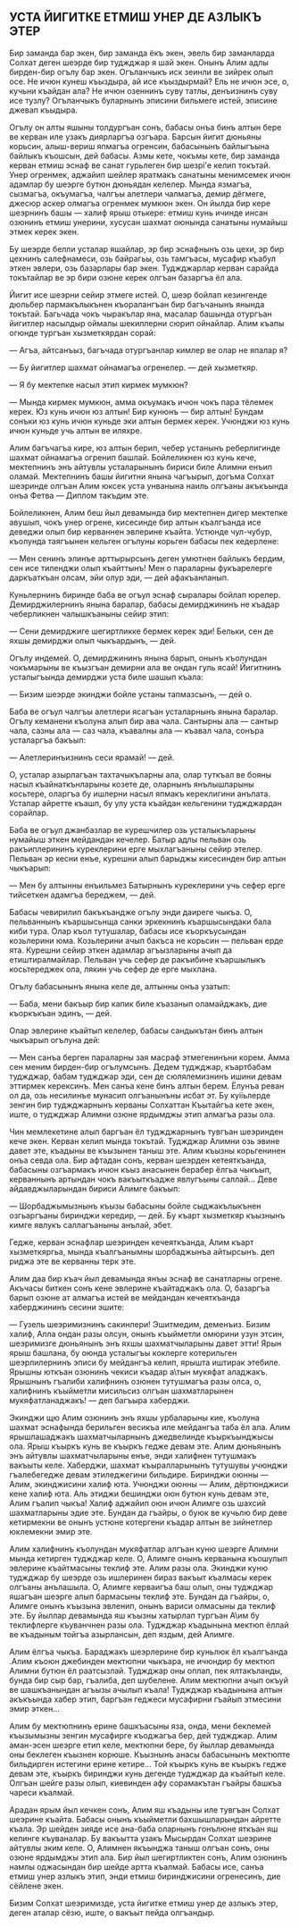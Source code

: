 ## УСТА ЙИГИТКЕ ЕТМИШ УНЕР ДЕ АЗЛЫКЪ ЭТЕР

Бир заманда бар экен, бир заманда ёкъ экен, эвель бир заманларда Солхат деген шеэрде бир туджджар я шай экен.
Онынъ Алим адлы бирден-бир огълу бар экен.
Огъланчыкъ иск зеинли ве зийрек олып осе.
Не ичюн кунеш къыздыра, ай исе къыздырмай?
Ель не ичюн эсе, о, кучьни къайдан ала?
Не ичюн озеннинъ суву татлы, денъизнинъ суву исе тузлу?
Огъланчыкъ буларнынъ эписини бильмеге истей, эписине джевап къыдыра.

Огълу он алты яшыны толдургъан сонъ, бабасы онъа бинъ алтын бере ве керван иле узакъ диярларгъа озгъара.
Барсын йигит дюньяны корьсин, алыш-вериш япмагъа огренсин, бабасынынъ байлыгъына байлыкъ къошсын, дей бабасы.
Азмы кете, чокъмы кете, бир заманда керван етмиш эснаф ве санат гурьлеген бир шезрі'е келип токътай.
Унер огренмек, аджайип шейлер яратмакъ санатыны менимсемек ичюн адамлар бу шеэрге бутюн дюньядан келелер.
Мында язмагъа, сызмагъа, окъумагъа, чалгъы алетлери чалмагъа, демир дёгмеге, джесюр аскер олмагъа огренмек мумкюн экен.
Он йылда бир кере шеэрнинъ башы — халиф ярыш отькере: етмиш кунь ичинде инсан озюнинъ етмиш унерини, хусусан шахмат оюнында санатыны нумайыш этмек керек экен.

Бу шеэрде белли усталар яшайлар, эр бир эснафнынъ озь цехи, эр бир цехнинъ салефнамеси, озь байрагьы, озь тамгъасы, мусафир къабул эткен эвлери, озь базарлары бар экен.
Туджджарлар керван сарайда токътайлар ве эр бири озюне керек олгъан базаргъа ёл ала.


Йигит исе шеэрни сейир этмеге истей.
О, шеэр бойлап кезингенде дюльбер пармакълыкънен къоралангъан бир багъчанынъ янында токътай.
Багьчада чокъ чыракълар яна, масалар башында отургъан йигитлер насылдыр оймалы шекиллерни сюрип ойнайлар.
Алим къапы огюнде тургъан хызметкярдан сорай:

— Агъа, айтсанъыз, багъчада отургъанлар кимлер ве олар не япалар я?

— Бу йигитлер шахмат ойнамагъа огренелер. — дей хызметкяр.

— Я бу мектепке насыл этип кирмек мумкюн?

— Мында кирмек мумкюн, амма окъумакъ ичюн чокъ пара тёлемек керек.
Юз кунь ичюн юз алтын!
Бир кунюнъ — бир алтын!
Бундам сонъки юз кунь ичюн куньде эки алтын бермек керек.
Учюнджи юз кунь ичюн куньде учь алтын ве иляхре.

Алим багъчагъа кире, юз алтын берип, чебер устанынъ реберлигинде шахмат ойнамагъа огренип башлай.
Бойлеликнен юз кунь кече, мектепнинъ энъ айтувлы усталарынынъ бириси биле Алимни енъип оламай.
Мектепнинъ башы йигитни янына чагъырып, догъма Солхат шеэринде олгъан Алим юксек уста унванына наиль олгъаны акъкъында онъа Фетва — Диплом такъдим эте.

Бойлеликнен, Алим беш йыл девамында бир мектепнен дигер мектепке авушып, чокъ унер огрене, кисесинде бир алтын къалгъанда исе деведжи олып бир керваннен эвлерине къайта.
Устюнде чул-чубур, къолунда таягъынен кельген огълуны корьген бабасы пек кедерлене:

— Мен сенинъ элинъе арттырырсынъ деген умютнен байлыкъ бердим, сен исе тиленджи олып къайттынъ!
Мен о параларны фукъарелерге даркъаткъан олсам, эйи олур эди, — дей афакъанланып.

Куньлернинъ биринде баба ве огъул эснаф сыралары бойлап юрелер.
Демирджилернинъ янына баралар, бабасы демирджининъ не къадар чеберликнен чалышкъаныны сейир этип:

— Сени демирджиге шегиртликке бермек керек эди!
Бельки, сен де яхшы демирджи олып чыкъардынъ, — дей.

Огълу индемей.
О, демирджининъ янына барып, онынъ къолундан чокъмарыны ве къызгъан демирни ала ве ондан гуль ясай!
Йигитнинъ усталыгъында демирджи уста биле шашып къала:

— Бизим шеэрде экинджи бойле устаны тапмазсынъ, — дей о.

Баба ве огъул чалгъы алетлери ясагъан усталарнынъ янына баралар.
Огълу кеманени къолуна алып бир ава чала.
Сантырны ала — сантыр чала, сазны ала — саз чала, къавалны ала — къавал чала, сонъра усталаргъа бакъып:

— Алетлеринъизнинъ сеси ярамай! — дей.

О, усталар азырлагъан тахтачыкъларны ала, олар туткъал ве бояны насыл къайнаткънларыны козете де, оларнынъ янълышларыны косьтере, оларгъа бу ишлерни насыл япмакъ кереклигини анълата.
Усталар айретте къашп, бу улу уста къайдан кельгенини туджджардан сорайлар.

Баба ве огъул джанбазлар ве курешчилер озь усталыкъларыны нумайыш эткен мейдандан кечелер.
Батыр адлы пельван озь ракъиплерининъ куреклерини ерге мыхлагъаныны сейир этелер.
Пельван эр кесни енъе, курешни алып барыджы кисесинден бир алтын чыкъарып:

— Мен бу алтынны енъильмез Батырнынъ куреклерини учь сефер ерге тийсеткен адамгъа береджем, — дей.

Бабасы чевирилип бакъкъандже огълу энди даиреге чыкъа.
О, пельваннынъ къаршысьнща санки эркекнинъ къаршысындаки бала киби тура.
Олар къол тутушалар, бабасы исе къоркъусындан козьлерини юма.
Козьлерини ачып бакъса не корьсин — пельван ерде ята.
Курешни сейир эткен адамлар агъызларыны ачып да етиштиралмайлар.
Пельван учь сефер де ракъибине къаршылыкъ косьтереджек ола, лякин учь сефер де ерге мыхлана.

Огълу бабасынынъ янына келе де, алтынны онъа узатып:

— Баба, мени бакъыр бир капик биле къазанып оламайджакъ, дие къоркъкъан эдинъ, — дей.

Олар эвлерине къайтып келелер, бабасы сандыкътан бинъ алтын чыкъарып огълуна дей:

— Мен санъа берген параларны зая масраф этмегенинъни корем.
Амма сен меним бирден-бир огълумсынъ.
Дедем туджджар, къартбабам туджджар, бабам туджджар эди, сен де сюлялемизнинъ ишини девам эттирмек керексинъ.
Мен санъа кене бинъ алтын берем.
Ёлунъа реван ол да, озь несилинъе мунасип олгъанынъны исбат эт.
Бу куііьлерде зенгин бир туджджарнынъ керваны Солхаттан Къытайгъа кете экен, иште, о туджджар Алимни озюне ярдымджы этип алмагъа разы ола.

Чин мемлекетине алып баргъан ёл туджджарнынъ тувгъан шеэринден кече экен.
Керван келип мында токътай.
Туджджар Алимни озь эвине давет эте, къадыны ве къызынен таныш эте.
Алим къызны корьгенинен онъа севда ола.
Бир афтадан сонъ, керван шеэрден кетеяткъанда, бабасыны озгъармакъ ичюн къыз анасынен берабер ёлгьа чыкъып, керваннынъ артындан чокъ вакъыткъадже явлугъыны саллай...
Деве айдавджыларындан бириси Алимге бакъып:

— Шорбаджымызнынъ къызы бабасыны бойле сыджакълыкънен озгьаргъаны биринджи кередир, — дей.
Бу къарт хызметкяр къызнынъ кимге явлукъ саллагъаныны анълай, эбет.

Гедже, керван эснафлар шеэринден кечеяткъанда, Алим къарт хызметкяргьа, мында къалгъанымны шорбаджынъа айтырсынъ.
деп риджа эте ве керванны терк эте.

Алим даа бир къач йыл девамында янъы эснаф ве санатларны огрене.
Акъчасы биткен сонъ кене эвлерине къайтаджакъ ола.
О, базаргъа барып озюне ат алмагъа истей ве мейдандан кечеяткъанда хаберджининъ сесини эшите:

— Гузель шеэримизнинъ сакинлери!
Эшитмедим, деменъиз.
Бизим халиф, Алла ондан разы олсун, онынъ къыйметли омюрини узун этсин, шеэримизге дюньянынъ энъ яхшы шахматчыларыны давет этти!
Ярын ярыш башлана, бу оюнда усталыгъы коклерге котерильген шеэрлилернинъ эписи бу мейдангъа келип, ярышта иштирак этебиле.
Ярышны юткъан озюнинъ чекиси къадар а\тын мукяфат аладжакъ.
Ярышнынъ гъалиби халифнинъ озюнен тутушмагъа разы олса, о, халифнинъ къыйметли мисильсиз олгъан шахматларынен мукяфатланаджакъ! — деп багъыра хаберджи.

Экинджи щю Алим озюнинъ энъ яхшы урбаларыны кие, къолуна шахмат эснафында берильген весикъа иле мейдангъа таба ёл ала.
Алим ярышлашаджакъ шахматчыларнынъ джедвелинде къыркъынджысы ола.
Ярыш къыркъ кунь ве къыркъ гедже девам эте.
Алим дюньянынъ энъ айтувлы шахматчыларыны енъе, энди халифнен тутушмакъ вакъыты келе.
Хаберджи, шахмат къыралларынынъ тутушувы учюнджи гъалебегедже девам этиледжегини бильдире.
Биринджи оюнны — Алим, экинджисини халиф юта.
Учюнджи оюнны — Алим, дёртюнджиси кене халиф юта.
Аль этиджи бешинджи оюн бутюн кунь девам эте, Алим гъалип чыкъа!
Халиф аджайип оюн ичюн Алимге озь шахсий шахматларыны эдие эте.
Бундан да гъайры, о буюк ве кучьлю бир деве кетирмекни ве онынъ устюне котергени къадар алтын ве зийнетлер юклемекни эмир эте.

Алим халифнинъ къолундан мукяфатлар алгъан куню шеэрге Алимни мында кетирген туджджар келе.
О, Алимге онынъ керванына къошулып эвлерине къайтмасыны теклиф эте.
Алим разы ола.
Экинджи куню туджджар бу шеэрде озь ишлеринен бираз вакъыт къалмасы керек олгъаны анълашыла.
О, Алимге керваигъа баш олып, оны туджджар яшагъан шеэрге алып бармасыны теклиф эте.
Бундан да гъайры, о, Алимге онынъ къызына эвленип, онынъ вариси олмасыны да теклиф эте.
Бу йыллар девамында яш къызны хатырлап тургъан А\им бу теклифлерге къуванчнен разы ола.
Туджджар къадынына мектюп ёллай ве къадыным тойгъа азырлансын, деп яздым, дей Алимге.

Алим ёлгъа чыкъа.
Бараджакъ шеэрлерине бир куньлюк ёл къалгъанда .Алим къоюн джебинден мектюпни чыкъара, не ичюндир бу мектюп Алимни бутюн ёл раатсызлай.
Туджджар оны оплап, пек ялтакъланды, бунда бир сыр бар, гъалиба, деп шубелене.
Алим мектюпни ачып окъуй ве шашкъанындан агъызы ачылып къала!
Туджджар къадынына алтын акъкъында хабер этип, баргъан геджеси мусафирни гъайып этмесини эмир эткен...

Алим бу мектюпнинъ ерине башкъасыны яза, онда, мени беклемей къызымызны зенгин мусафирге къоджагъа бер, дей туджджар.
Алим аман-эсен шеэрге етип келе, мектюпни бере, бу йыллар девамында оны беклеген къызнен корюше.
Къызнынъ анасы бабасынынъ мектюпте бильдирген истегини ерине кетире...
Той къыркъ кунь ве къыркъ гедже девам эте, къыркъ биринджи кунь дегенде туджджар да къайтып келе.
Олгъан шейге разы олып, киевинден афу сорамакътан гъайры башкъа чареси къалмай.

Арадан ярым йыл кечкен сонъ, Алим яш къадыны иле тувгъан Солхат шеэрине къайта.
Бабасы онынъ къыйметли бахшышларындан айретте къала.
Эр шейден зияде исе ана-баба оларнынъ гонълюне яткъан яш келинге къуваналар.
Бу вакъытта узакъ Мысырдан Солхат шеэрине айтувлы эким келе.
О, Алимнен якъынджа таныш олгъан сонъ, оны озюне ярдымджы этип ала.
Бир йыл шегиртликтен сонъ, Алим озюнинъ намлы оджасындан бир шейде артта къалмай.
Бабасы исе, санъа етмиш унер азлыкъ этип, энди етмиш биринджисини огренесинъ, дие сёйлене экен.

Бизим Солхат шеэримизде, уста йигитке етмиш унер де азлыкъ этер, деген аталар сёзю, иште, о вакъыт пейда олгъандыр.
